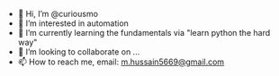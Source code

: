 - 👋 Hi, I’m @curiousmo
- 👀 I’m interested in automation
- 🌱 I’m currently learning the fundamentals via "learn python the hard way"
- 💞️ I’m looking to collaborate on ...
- 📫 How to reach me, email: m.hussain5669@gmail.com

